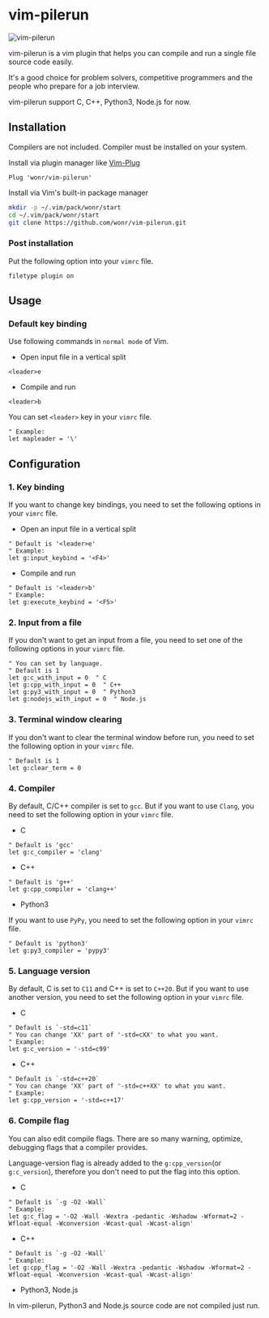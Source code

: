 # vim-pilerun

![vim-pilerun](https://user-images.githubusercontent.com/59398632/149714564-f32ca216-6c25-4614-96e2-a560e3572b37.gif)

vim-pilerun is a vim plugin that helps you can compile and run a single file source code easily.

It's a good choice for problem solvers, competitive programmers and the people who prepare for a job interview.

vim-pilerun support C, C++, Python3, Node.js for now.


## Installation

Compilers are not included. Compiler must be installed on your system.

Install via plugin manager like [Vim-Plug](https://github.com/junegunn/vim-plug)

```vim
Plug 'wonr/vim-pilerun'
```

Install via Vim's built-in package manager

```sh
mkdir -p ~/.vim/pack/wonr/start
cd ~/.vim/pack/wonr/start
git clone https://github.com/wonr/vim-pilerun.git
```


### Post installation

Put the following option into your ```vimrc``` file.

```vim
filetype plugin on
```


## Usage


### Default key binding

Use following commands in ```normal mode``` of Vim.

* Open input file in a vertical split

```vim
<leader>e
```

* Compile and run

```vim
<leader>b
```

You can set ```<leader>``` key in your ```vimrc``` file.

```vim
" Example:
let mapleader = '\'
```


## Configuration


### 1. Key binding

If you want to change key bindings, you need to set the following options in your ```vimrc``` file.

* Open an input file in a vertical split

```vim
" Default is '<leader>e'
" Example:
let g:input_keybind = '<F4>'
```

* Compile and run

```vim
" Default is '<leader>b'
" Example:
let g:execute_keybind = '<F5>'
```


### 2. Input from a file

If you don't want to get an input from a file, you need to set one of the following options in your ```vimrc``` file.

```vim
" You can set by language.
" Default is 1
let g:c_with_input = 0  " C
let g:cpp_with_input = 0  " C++
let g:py3_with_input = 0  " Python3
let g:nodejs_with_input = 0  " Node.js
```


### 3. Terminal window clearing

If you don't want to clear the terminal window before run, you need to set the following option in your ```vimrc``` file.

```vim
" Default is 1
let g:clear_term = 0
```


### 4. Compiler

By default, C/C++ compiler is set to ```gcc```. But if you want to use ```Clang```, you need to set the following option in your ```vimrc``` file.

* C

```vim
" Default is 'gcc'
let g:c_compiler = 'clang'
```

* C++

```vim
" Default is 'g++'
let g:cpp_compiler = 'clang++'
```

* Python3

If you want to use ```PyPy```, you need to set the following option in your ```vimrc``` file.

```vim
" Default is 'python3'
let g:py3_compiler = 'pypy3'
```


### 5. Language version

By default, C is set to ```C11``` and C++ is set to ```C++20```. But if you want to use another version, you need to set the following option in your ```vimrc``` file.

* C

```vim
" Default is `-std=c11`
" You can change 'XX' part of '-std=cXX' to what you want.
" Example:
let g:c_version = '-std=c99'
```

* C++

```vim
" Default is `-std=c++20`
" You can change 'XX' part of '-std=c++XX' to what you want.
" Example:
let g:cpp_version = '-std=c++17'
```


### 6. Compile flag

You can also edit compile flags. There are so many warning, optimize, debugging flags that a compiler provides.

Language-version flag is already added to the ```g:cpp_version```(or ```g:c_version```), therefore you don't need to put the flag into this option.

* C

```vim
" Default is `-g -O2 -Wall`
" Example:
let g:c_flag = '-O2 -Wall -Wextra -pedantic -Wshadow -Wformat=2 -Wfloat-equal -Wconversion -Wcast-qual -Wcast-align'
```

* C++

```vim
" Default is `-g -O2 -Wall`
" Example:
let g:cpp_flag = '-O2 -Wall -Wextra -pedantic -Wshadow -Wformat=2 -Wfloat-equal -Wconversion -Wcast-qual -Wcast-align'
```

* Python3, Node.js

In vim-pilerun, Python3 and Node.js source code are not compiled just run.


<!--END-->
